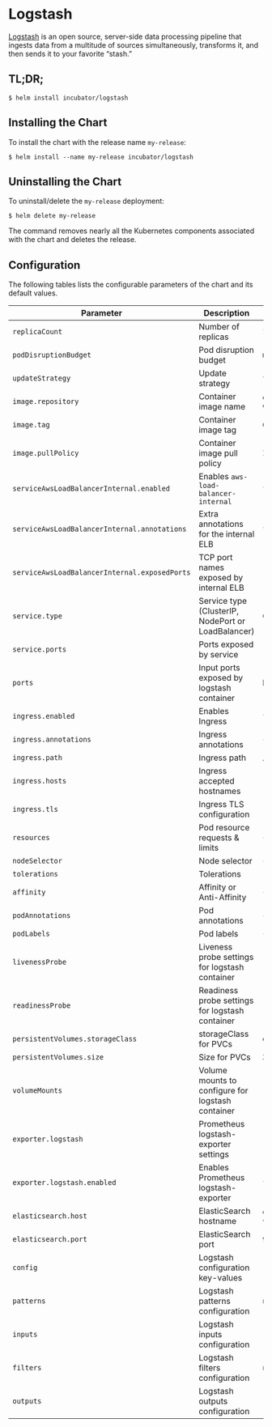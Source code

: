 # Logstash

[Logstash](https://www.elastic.co/products/logstash) is an open source, server-side data processing pipeline that ingests data from a multitude of sources simultaneously, transforms it, and then sends it to your favorite “stash.”

## TL;DR;

```console
$ helm install incubator/logstash
```

## Installing the Chart

To install the chart with the release name `my-release`:

```console
$ helm install --name my-release incubator/logstash
```

## Uninstalling the Chart

To uninstall/delete the `my-release` deployment:

```console
$ helm delete my-release
```

The command removes nearly all the Kubernetes components associated with the
chart and deletes the release.

## Configuration

The following tables lists the configurable parameters of the chart and its default values.

|              Parameter           |                    Description                     |                     Default                      |
| -------------------------------- | -------------------------------------------------- | ------------------------------------------------ |
| `replicaCount`                   | Number of replicas                                 | `1`                                              |
| `podDisruptionBudget`            | Pod disruption budget                              | `maxUnavailable: 1`                              |
| `updateStrategy`                 | Update strategy                                    | `type: RollingUpdate`                            |
| `image.repository`               | Container image name                               | `docker.elastic.co/logstash/logstash-oss`        |
| `image.tag`                      | Container image tag                                | `6.2.2`                                          |
| `image.pullPolicy`               | Container image pull policy                        | `IfNotPresent`                                   |
| `serviceAwsLoadBalancerInternal.enabled`      | Enables `aws-load-balancer-internal`   | `false`                                         |
| `serviceAwsLoadBalancerInternal.annotations`  | Extra annotations for the internal ELB | `false`                                         |
| `serviceAwsLoadBalancerInternal.exposedPorts` | TCP port names exposed by internal ELB | `["beats"]`                                     |
| `service.type`                   | Service type (ClusterIP, NodePort or LoadBalancer) | `ClusterIP`                                      |
| `service.ports`                  | Ports exposed by service                           | `["beats", "http"]`                              |
| `ports`                          | Input ports exposed by logstash container          | beats, http                                      |
| `ingress.enabled`                | Enables Ingress                                    | `false`                                          |
| `ingress.annotations`            | Ingress annotations                                | `{}`                                             |
| `ingress.path`                   | Ingress path                                       | `/`                                              |
| `ingress.hosts`                  | Ingress accepted hostnames                         | `["logstash.cluster.local"]`                     |
| `ingress.tls`                    | Ingress TLS configuration                          | `[]`                                             |
| `resources`                      | Pod resource requests & limits                     | `{}`                                             |
| `nodeSelector`                   | Node selector                                      | `{}`                                             |
| `tolerations`                    | Tolerations                                        | `[]`                                             |
| `affinity`                       | Affinity or Anti-Affinity                          | `{}`                                             |
| `podAnnotations`                 | Pod annotations                                    | `{}`                                             |
| `podLabels`                      | Pod labels                                         | `{}`                                             |
| `livenessProbe`                  | Liveness probe settings for logstash container     | (see `values.yaml`)                              |
| `readinessProbe`                 | Readiness probe settings for logstash container    | (see `values.yaml`)                              |
| `persistentVolumes.storageClass` | storageClass for PVCs                              | `default`                                        |
| `persistentVolumes.size`         | Size for PVCs                                      | `2Gi`                                            |
| `volumeMounts`                   | Volume mounts to configure for logstash container  | (see `values.yaml`)                              |
| `exporter.logstash`              | Prometheus logstash-exporter settings              | (see `values.yaml`)                              |
| `exporter.logstash.enabled`      | Enables Prometheus logstash-exporter               | `false`                                          |
| `elasticsearch.host`             | ElasticSearch hostname                             | `elasticsearch-client.default.svc.cluster.local` |
| `elasticsearch.port`             | ElasticSearch port                                 | `9200`                                           |
| `config`                         | Logstash configuration key-values                  | (see `values.yaml`)                              |
| `patterns`                       | Logstash patterns configuration                    | `nil`                                            |
| `inputs`                         | Logstash inputs configuration                      | `(basic)`                                        |
| `filters`                        | Logstash filters configuration                     | `nil`                                            |
| `outputs`                        | Logstash outputs configuration                     | `(basic)`                                        |
